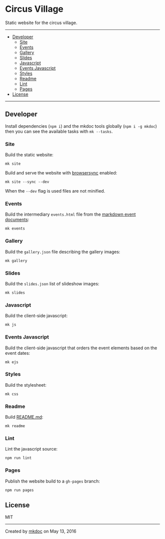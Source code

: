 # Circus Village

Static website for the circus village.

---

- [Developer](#developer)
  - [Site](#site)
  - [Events](#events)
  - [Gallery](#gallery)
  - [Slides](#slides)
  - [Javascript](#javascript)
  - [Events Javascript](#events-javascript)
  - [Styles](#styles)
  - [Readme](#readme)
  - [Lint](#lint)
  - [Pages](#pages)
- [License](#license)

---

## Developer

Install dependencies (`npm i`) and the mkdoc tools globally (`npm i -g mkdoc`) then you can see the available tasks with `mk --tasks`.

### Site

Build the static website:

```shell
mk site
```

Build and serve the website with [browsersync][] enabled:

```shell
mk site --sync --dev
```

When the `--dev` flag is used files are not minified.

### Events

Build the intermediary `events.html` file from the [markdown event documents](https://github.com/tmpfs/circus-village/blob/master/doc/events):

```shell
mk events
```

### Gallery

Build the `gallery.json` file describing the gallery images:

```shell
mk gallery
```

### Slides

Build the `slides.json` list of slideshow images:

```shell
mk slides
```

### Javascript

Build the client-side javascript:

```shell
mk js
```

### Events Javascript

Build the client-side javascript that orders the event elements based on the event dates:

```shell
mk ejs
```

### Styles

Build the stylesheet:

```shell
mk css
```

### Readme

Build [README.md](https://github.com/tmpfs/circus-village/blob/master/README.md):

```shell
mk readme
```

### Lint

Lint the javascript source:

```shell
npm run lint
```

### Pages

Publish the website build to a `gh-pages` branch:

```shell
npm run pages
```

## License

MIT

---

Created by [mkdoc](https://github.com/mkdoc/mkdoc) on May 13, 2016

[browsersync]: http://browsersync.io
[jshint]: http://jshint.com
[jscs]: http://jscs.info

